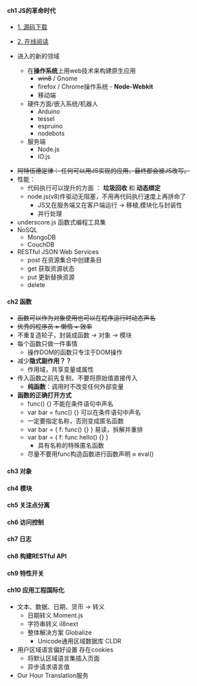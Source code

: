 #### **ch1 JS的革命时代**
+ [1. 源码下载](https://github.com/oreillymedia/programming_javascript_applications)
* [2. 在线阅读](http://chimera.labs.oreilly.com/books/1234000000262/pr01.html)

* 进入的新的领域
  + 在**操作系统**上用web技术来构建原生应用
    + <del>win8</del> / Gnome
    + firefox / Chrome操作系统 - **Node-Webkit**
    + 移动端
  + 硬件方面/嵌入系统/机器人
      + Arduino
      + tessel
      + espruino
      + nodebots
  * 服务端 
  	* Node.js
   	* IO.js
+ <del>阿特伍德定律： 任何可以用JS实现的应用，最终都会被JS改写。</del>
+ 性能：
  + 代码执行可以提升的方面 ： **垃圾回收** 和 **动态绑定**
  + node.js(v8)件驱动无阻塞，不用再代码执行速度上再拼命了
  	* JS又在服务端又在客户端运行 -> 移植,模块化与封装性
     * 并行处理
+ underscore.js 函数式编程工具集
+ NoSQL 
    * MongoDB
    * CouchDB
+ RESTful JSON Web Services
    + post 在资源集合中创建条目
    + get 获取资源状态
    + put 更新替换资源
    + delete


#### **ch2 函数**
+ <del>函数可以作为对象使用也可以在程序运行时动态声名</del>
+ <del>优秀的程序员 ≈ 懒惰 + 效率</del>
+ 不重复造轮子，封装成函数 -> 对象 -> 模块
+ 每个函数只做一件事情
	+ 操作DOM的函数只专注于DOM操作
+ 减少**隐式副作用？？**
	+ 作用域，共享变量或属性
+ 传入函数之前先复制，不要将原始值直接传入
	+ **纯函数**：调用时不改变任何外部变量
+ **函数的正确打开方式**
	+ func() {} 不能在条件语句中声名
	+ var bar = func() {} 可以在条件语句中声名
	+ 一定要指定名称，否则变成匿名函数
	+ var bar = { f: func() {} } 易读，拆解并重排
	+ var bar = { f: func hello() {} }
		+ 具有名称的特殊匿名函数
	+ 尽量不要用func构造函数进行函数声明 ≈ eval()

#### **ch3 对象**
#### **ch4 模块**
#### **ch5 关注点分离**
#### **ch6 访问控制**
#### **ch7 日志**
#### **ch8 构建RESTful API**
#### **ch9 特性开关**
#### **ch10 应用工程国际化**
* 文本、数据、日期、货币 -> 转义
	* 日期转义 Moment.js
    * 字符串转义 il8next
    * 整体解决方案 Globalize 
    	* Unicode通用区域数据库 CLDR
* 用户区域语言偏好设置 存在cookies
	* 将默认区域语言集插入页面
    * 异步请求语言值
* Our Hour Translation服务
